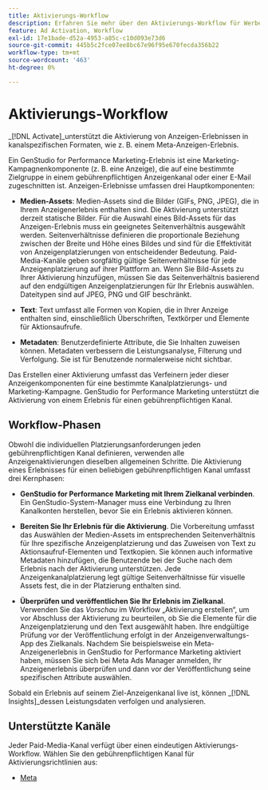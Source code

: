```yaml
---
title: Aktivierungs-Workflow
description: Erfahren Sie mehr über den Aktivierungs-Workflow für Werbeanzeigen.
feature: Ad Activation, Workflow
exl-id: 17e1bade-d52a-4953-a85c-c10d093e73d6
source-git-commit: 445b5c2fce07ee8bc67e96f95e670fecda356b22
workflow-type: tm+mt
source-wordcount: '463'
ht-degree: 0%

---
```


# Aktivierungs-Workflow

_[!DNL Activate]_unterstützt die Aktivierung von Anzeigen-Erlebnissen in kanalspezifischen Formaten, wie z. B. einem Meta-Anzeigen-Erlebnis.

Ein GenStudio for Performance Marketing-Erlebnis ist eine Marketing-Kampagnenkomponente (z. B. eine Anzeige), die auf eine bestimmte Zielgruppe in einem gebührenpflichtigen Anzeigenkanal oder einer E-Mail zugeschnitten ist. Anzeigen-Erlebnisse umfassen drei Hauptkomponenten:

* **Medien-Assets**: Medien-Assets sind die Bilder (GIFs, PNG, JPEG), die in Ihrem Anzeigenerlebnis enthalten sind. Die Aktivierung unterstützt derzeit statische Bilder.
Für die Auswahl eines Bild-Assets für das Anzeigen-Erlebnis muss ein geeignetes Seitenverhältnis ausgewählt werden. Seitenverhältnisse definieren die proportionale Beziehung zwischen der Breite und Höhe eines Bildes und sind für die Effektivität von Anzeigenplatzierungen von entscheidender Bedeutung. Paid-Media-Kanäle geben sorgfältig gültige Seitenverhältnisse für jede Anzeigenplatzierung auf ihrer Plattform an. Wenn Sie Bild-Assets zu Ihrer Aktivierung hinzufügen, müssen Sie das Seitenverhältnis basierend auf den endgültigen Anzeigenplatzierungen für Ihr Erlebnis auswählen. Dateitypen sind auf JPEG, PNG und GIF beschränkt.

* **Text**: Text umfasst alle Formen von Kopien, die in Ihrer Anzeige enthalten sind, einschließlich Überschriften, Textkörper und Elemente für Aktionsaufrufe.

* **Metadaten**: Benutzerdefinierte Attribute, die Sie Inhalten zuweisen können. Metadaten verbessern die Leistungsanalyse, Filterung und Verfolgung. Sie ist für Benutzende normalerweise nicht sichtbar.

Das Erstellen einer Aktivierung umfasst das Verfeinern jeder dieser Anzeigenkomponenten für eine bestimmte Kanalplatzierungs- und Marketing-Kampagne. GenStudio for Performance Marketing unterstützt die Aktivierung von einem Erlebnis für einen gebührenpflichtigen Kanal.

## Workflow-Phasen

Obwohl die individuellen Platzierungsanforderungen jeden gebührenpflichtigen Kanal definieren, verwenden alle Anzeigenaktivierungen dieselben allgemeinen Schritte. Die Aktivierung eines Erlebnisses für einen beliebigen gebührenpflichtigen Kanal umfasst drei Kernphasen:

* **GenStudio for Performance Marketing mit Ihrem Zielkanal verbinden**. Ein GenStudio-System-Manager muss eine Verbindung zu Ihren Kanalkonten herstellen, bevor Sie ein Erlebnis aktivieren können.

* **Bereiten Sie Ihr Erlebnis für die Aktivierung**. Die Vorbereitung umfasst das Auswählen der Medien-Assets im entsprechenden Seitenverhältnis für Ihre spezifische Anzeigenplatzierung und das Zuweisen von Text zu Aktionsaufruf-Elementen und Textkopien. Sie können auch informative Metadaten hinzufügen, die Benutzende bei der Suche nach dem Erlebnis nach der Aktivierung unterstützen. Jede Anzeigenkanalplatzierung legt gültige Seitenverhältnisse für visuelle Assets fest, die in der Platzierung enthalten sind.

* **Überprüfen und veröffentlichen Sie Ihr Erlebnis im Zielkanal**.  Verwenden Sie das _Vorschau_ im Workflow „Aktivierung erstellen“, um vor Abschluss der Aktivierung zu beurteilen, ob Sie die Elemente für die Anzeigenplatzierung und den Text ausgewählt haben. Ihre endgültige Prüfung vor der Veröffentlichung erfolgt in der Anzeigenverwaltungs-App des Zielkanals. Nachdem Sie beispielsweise ein Meta-Anzeigenerlebnis in GenStudio for Performance Marketing aktiviert haben, müssen Sie sich bei Meta Ads Manager anmelden, Ihr Anzeigenerlebnis überprüfen und dann vor der Veröffentlichung seine spezifischen Attribute auswählen.

Sobald ein Erlebnis auf seinem Ziel-Anzeigenkanal live ist, können _[!DNL Insights]_dessen Leistungsdaten verfolgen und analysieren.

## Unterstützte Kanäle

Jeder Paid-Media-Kanal verfügt über einen eindeutigen Aktivierungs-Workflow. Wählen Sie den gebührenpflichtigen Kanal für Aktivierungsrichtlinien aus:

* [Meta](activate-meta-ad.md)
